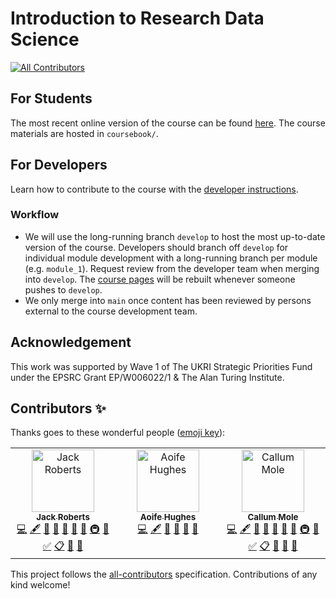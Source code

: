 # Introduction to Research Data Science
<!-- ALL-CONTRIBUTORS-BADGE:START - Do not remove or modify this section -->
[![All Contributors](https://img.shields.io/badge/all_contributors-3-orange.svg?style=flat-square)](#contributors-)
<!-- ALL-CONTRIBUTORS-BADGE:END -->

## For Students

The most recent online version of the course can be found [here](https://alan-turing-institute.github.io/rds-course/index.html). The course materials are hosted in `coursebook/`.

## For Developers

Learn how to contribute to the course with the [developer instructions](coursebook/README.md).

### Workflow

- We will use the long-running branch `develop` to host the most up-to-date version of the course. Developers should branch off `develop` for individual module development with a long-running branch per module (e.g. `module_1`). Request review from the developer team when merging into `develop`. The [course pages](https://alan-turing-institute.github.io/rds-course/index.html) will be rebuilt whenever someone pushes to `develop`.
- We only merge into `main` once content has been reviewed by persons external to the course development team.

## Acknowledgement

This work was supported by Wave 1 of The UKRI Strategic Priorities Fund under the EPSRC Grant EP/W006022/1 & The Alan Turing Institute.

## Contributors ✨

Thanks goes to these wonderful people ([emoji key](https://allcontributors.org/docs/en/emoji-key)):

<!-- ALL-CONTRIBUTORS-LIST:START - Do not remove or modify this section -->
<!-- prettier-ignore-start -->
<!-- markdownlint-disable -->
<table>
  <tbody>
    <tr>
      <td align="center" valign="top" width="14.28%"><a href="https://github.com/jack89roberts"><img src="https://avatars.githubusercontent.com/u/16308271?v=4?s=100" width="100px;" alt="Jack Roberts"/><br /><sub><b>Jack Roberts</b></sub></a><br /><a href="https://github.com/alan-turing-institute/rds-course/commits?author=jack89roberts" title="Code">💻</a> <a href="#content-jack89roberts" title="Content">🖋</a> <a href="#ideas-jack89roberts" title="Ideas, Planning, & Feedback">🤔</a> <a href="#question-jack89roberts" title="Answering Questions">💬</a> <a href="#talk-jack89roberts" title="Talks">📢</a> <a href="https://github.com/alan-turing-institute/rds-course/issues?q=author%3Ajack89roberts" title="Bug reports">🐛</a> <a href="https://github.com/alan-turing-institute/rds-course/pulls?q=is%3Apr+reviewed-by%3Ajack89roberts" title="Reviewed Pull Requests">👀</a> <a href="#infra-jack89roberts" title="Infrastructure (Hosting, Build-Tools, etc)">🚇</a> <a href="#projectManagement-jack89roberts" title="Project Management">📆</a> <a href="#tutorial-jack89roberts" title="Tutorials">✅</a> <a href="#eventOrganizing-jack89roberts" title="Event Organizing">📋</a> <a href="#research-jack89roberts" title="Research">🔬</a> <a href="#maintenance-jack89roberts" title="Maintenance">🚧</a></td>
      <td align="center" valign="top" width="14.28%"><a href="https://aoifehughes.github.io"><img src="https://avatars.githubusercontent.com/u/10923695?v=4?s=100" width="100px;" alt="Aoife Hughes"/><br /><sub><b>Aoife Hughes</b></sub></a><br /><a href="https://github.com/alan-turing-institute/rds-course/commits?author=AoifeHughes" title="Code">💻</a> <a href="#content-AoifeHughes" title="Content">🖋</a> <a href="#ideas-AoifeHughes" title="Ideas, Planning, & Feedback">🤔</a> <a href="#question-AoifeHughes" title="Answering Questions">💬</a> <a href="https://github.com/alan-turing-institute/rds-course/issues?q=author%3AAoifeHughes" title="Bug reports">🐛</a> <a href="https://github.com/alan-turing-institute/rds-course/pulls?q=is%3Apr+reviewed-by%3AAoifeHughes" title="Reviewed Pull Requests">👀</a></td>
      <td align="center" valign="top" width="14.28%"><a href="https://github.com/callummole"><img src="https://avatars.githubusercontent.com/u/22677759?v=4?s=100" width="100px;" alt="Callum Mole"/><br /><sub><b>Callum Mole</b></sub></a><br /><a href="https://github.com/alan-turing-institute/rds-course/commits?author=callummole" title="Code">💻</a> <a href="#content-callummole" title="Content">🖋</a> <a href="#ideas-callummole" title="Ideas, Planning, & Feedback">🤔</a> <a href="#question-callummole" title="Answering Questions">💬</a> <a href="#talk-callummole" title="Talks">📢</a> <a href="https://github.com/alan-turing-institute/rds-course/issues?q=author%3Acallummole" title="Bug reports">🐛</a> <a href="https://github.com/alan-turing-institute/rds-course/pulls?q=is%3Apr+reviewed-by%3Acallummole" title="Reviewed Pull Requests">👀</a> <a href="#infra-callummole" title="Infrastructure (Hosting, Build-Tools, etc)">🚇</a> <a href="#projectManagement-callummole" title="Project Management">📆</a> <a href="#tutorial-callummole" title="Tutorials">✅</a> <a href="#eventOrganizing-callummole" title="Event Organizing">📋</a> <a href="#research-callummole" title="Research">🔬</a> <a href="https://github.com/alan-turing-institute/rds-course/commits?author=callummole" title="Documentation">📖</a> <a href="#maintenance-callummole" title="Maintenance">🚧</a></td>
    </tr>
  </tbody>
</table>

<!-- markdownlint-restore -->
<!-- prettier-ignore-end -->

<!-- ALL-CONTRIBUTORS-LIST:END -->

This project follows the [all-contributors](https://github.com/all-contributors/all-contributors) specification. Contributions of any kind welcome!